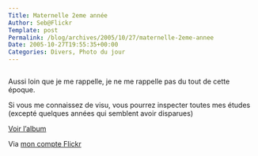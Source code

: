 ```yaml
--- 
Title: Maternelle 2eme année
Author: Seb@Flickr
Template: post
Permalink: /blog/archives/2005/10/27/maternelle-2eme-annee
Date: 2005-10-27T19:55:35+00:00
Categories: Divers, Photo du jour
--- 
```


<p><a href="http://www.flickr.com/photos/z720/56661155/"><img src="http://static.flickr.com/33/56661155_f54120149e_m.jpg" alt="" /></a></p>
</p>
<p>Aussi loin que je me rappelle, je ne me rappelle pas du tout de cette époque.</p>
<p></p>
<p>Si vous me connaissez de visu, vous pourrez inspecter toutes mes études (excepté quelques années qui semblent avoir disparues)</p>
<p></p>
<p><a href="http://www.flickr.com/photos/z720/sets/1227276/">Voir l&rsquo;album</a></p>
<p>Via <a href="http://www.flickr.com/people/z720/">mon compte Flickr</a></p>
